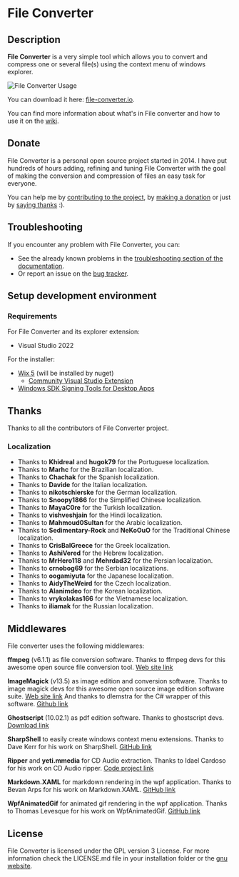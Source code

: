 # File Converter

## Description

**File Converter** is a very simple tool which allows you to convert and compress one or several file(s) using the context menu of windows explorer.

![File Converter Usage](Resources/FileConverterUsage.gif)

You can download it here: [file-converter.io](https://file-converter.io/?from=readme.md).

You can find more information about what's in File converter and how to use it on the [wiki](https://github.com/Tichau/FileConverter/wiki).

## Donate

File Converter is a personal open source project started in 2014. I have put hundreds of hours adding, refining and tuning File Converter with the goal of making the conversion and compression of files an easy task for everyone.

You can help me by [contributing to the project](https://github.com/Tichau/FileConverter/wiki#contribute), by [making a donation](https://www.paypal.com/donate/?cmd=_donations&business=3BDWQTYTTA3D8&item_name=File+Converter+Donations&currency_code=EUR&Z3JncnB0=) or just by [saying thanks​](https://saythanks.io/to/Tichau) :).

## Troubleshooting

If you encounter any problem with File Converter, you can:

* See the already known problems in the [troubleshooting section of the documentation](https://github.com/Tichau/FileConverter/wiki/Troubleshooting).
* Or report an issue on the [bug tracker](https://github.com/Tichau/FileConverter/issues).

## Setup development environment

### Requirements

For File Converter and its explorer extension:

* Visual Studio 2022

For the installer:

* [Wix 5](http://wixtoolset.org/) (will be installed by nuget)
  * [Community Visual Studio Extension](https://marketplace.visualstudio.com/items?itemName=FireGiant.FireGiantHeatWaveDev17)
* [Windows SDK Signing Tools for Desktop Apps](https://developer.microsoft.com/fr-fr/windows/downloads/windows-10-sdk)

## Thanks

Thanks to all the contributors of File Converter project.

### Localization

* Thanks to **Khidreal** and **hugok79** for the Portuguese localization.
* Thanks to **Marhc** for the Brazilian localization.
* Thanks to **Chachak** for the Spanish localization.
* Thanks to **Davide** for the Italian localization.
* Thanks to **nikotschierske** for the German localization.
* Thanks to **Snoopy1866** for the Simplified Chinese localization.
* Thanks to **MayaC0re** for the Turkish localization.
* Thanks to **vishveshjain** for the Hindi localization.
* Thanks to **Mahmoud0Sultan** for the Arabic localization.
* Thanks to **Sedimentary-Rock** and **NeKoOuO** for the Traditional Chinese localization.
* Thanks to **CrisBalGreece** for the Greek localization.
* Thanks to **AshiVered** for the Hebrew localization.
* Thanks to **MrHero118** and **Mehrdad32** for the Persian localization.
* Thanks to **crnobog69** for the Serbian localizations.
* Thanks to **oogamiyuta** for the Japanese localization.
* Thanks to **AidyTheWeird** for the Czech localization.
* Thanks to **Alanimdeo** for the Korean localization.
* Thanks to **vrykolakas166** for the Vietnamese localization.
* Thanks to **iliamak** for the Russian localization.

## Middlewares

File converter uses the following middlewares:

**ffmpeg** (v6.1.1) as file conversion software.
Thanks to ffmpeg devs for this awesome open source file conversion tool. [Web site link](https://ffmpeg.org)

**ImageMagick** (v13.5) as image edition and conversion software.
Thanks to image magick devs for this awesome open source image edition software suite.  [Web site link](http://imagemagick.net)
And thanks to dlemstra for the C# wrapper of this software. [Github link](https://github.com/ImageMagick/ImageMagick)

**Ghostscript** (10.02.1) as pdf edition software.
Thanks to ghostscript devs. [Download link](https://www.ghostscript.com/download/gsdnld.html)

**SharpShell** to easily create windows context menu extensions.
Thanks to Dave Kerr for his work on SharpShell. [GitHub link](https://github.com/dwmkerr/sharpshell)

**Ripper** and **yeti.mmedia** for CD Audio extraction.
Thanks to Idael Cardoso for his work on CD Audio ripper. [Code project link](https://www.codeproject.com/Articles/5458/C-Sharp-Ripper)

**Markdown.XAML** for markdown rendering in the wpf application.
Thanks to Bevan Arps for his work on Markdown.XAML. [GitHub link](https://github.com/theunrepentantgeek/Markdown.XAML)

**WpfAnimatedGif** for animated gif rendering in the wpf application.
Thanks to Thomas Levesque for his work on WpfAnimatedGif. [GitHub link](https://github.com/XamlAnimatedGif/WpfAnimatedGif)

## License

File Converter is licensed under the GPL version 3 License.
For more information check the LICENSE.md file in your installation folder or the [gnu website](https://www.gnu.org/licenses/gpl.html).
